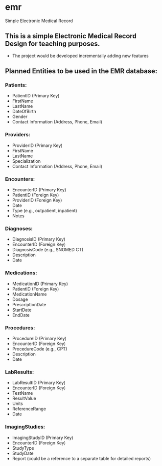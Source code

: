 # emr
Simple Electronic Medical Record

## This is a simple Electronic Medical Record Design for teaching purposes.
* The project would be developed incrementally adding new features

## Planned Entities to be used in the EMR database:

### Patients:
* PatientID (Primary Key)
* FirstName
* LastName
* DateOfBirth
* Gender
* Contact Information (Address, Phone, Email)

### Providers:
* ProviderID (Primary Key)
* FirstName
* LastName
* Specialization
* Contact Information (Address, Phone, Email)

### Encounters:
* EncounterID (Primary Key)
* PatientID (Foreign Key)
* ProviderID (Foreign Key)
* Date
* Type (e.g., outpatient, inpatient)
* Notes

### Diagnoses:
* DiagnosisID (Primary Key)
* EncounterID (Foreign Key)
* DiagnosisCode (e.g., SNOMED CT)
* Description
* Date

### Medications:
* MedicationID (Primary Key)
* PatientID (Foreign Key)
* MedicationName
* Dosage
* PrescriptionDate
* StartDate
* EndDate

### Procedures:
* ProcedureID (Primary Key)
* EncounterID (Foreign Key)
* ProcedureCode (e.g., CPT)
* Description
* Date

### LabResults:
* LabResultID (Primary Key)
* EncounterID (Foreign Key)
* TestName
* ResultValue
* Units
* ReferenceRange
* Date

### ImagingStudies:
* ImagingStudyID (Primary Key)
* EncounterID (Foreign Key)
* StudyType
* StudyDate
* Report (could be a reference to a separate table for detailed reports)